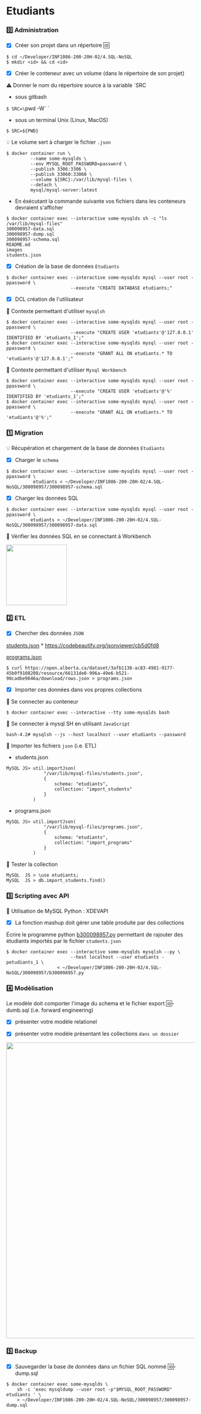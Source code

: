 # Etudiants

### :zero: Administration

- [x] Créer son projet dans un répertoire :id:

```
$ cd ~/Developer/INF1086-200-20H-02/4.SQL-NoSQL
$ mkdir <id> && cd <id>
```


- [x] Créer le conteneur avec un volume (dans le répertoire de son projet)

:warning: Donner le nom du répertoire source à la variable `SRC

- sous gitbash

`$ SRC=\`pwd -W\` `

- sous un terminal Unix (Linux, MacOS)

`$ SRC=${PWD}`


:bulb: Le volume sert à charger le fichier `.json`

```
$ docker container run \
         --name some-mysqlds \
         --env MYSQL_ROOT_PASSWORD=password \
         --publish 3306:3306 \
         --publish 33060:33060 \
         --volume ${SRC}:/var/lib/mysql-files \
         --detach \
         mysql/mysql-server:latest
```

* En éxécutant la commande suivante vos fichiers dans les conteneurs devraient s'afficher

```
$ docker container exec --interactive some-mysqlds sh -c "ls /var/lib/mysql-files"
300098957-data.sql
300098957-dump.sql
300098957-schema.sql
README.md
images
students.json
```



- [x] Création de la base de données `Etudiants`

```
$ docker container exec --interactive some-mysqlds mysql --user root -ppassword \
                        --execute "CREATE DATABASE etudiants;"
```

- [x]  DCL création de l'utilisateur

:pushpin: Contexte permettant d'utiliser `mysqlsh` 

```
$ docker container exec --interactive some-mysqlds mysql --user root -ppassword \
                        --execute "CREATE USER 'etudiants'@'127.0.0.1' IDENTIFIED BY 'etudiants_1';"
$ docker container exec --interactive some-mysqlds mysql --user root -ppassword \
                        --execute "GRANT ALL ON etudiants.* TO 'etudiants'@'127.0.0.1';"
```

:pushpin: Contexte permettant d'utiliser `Mysql Workbench` 


```
$ docker container exec --interactive some-mysqlds mysql --user root -ppassword \
                        --execute "CREATE USER 'etudiants'@'%' IDENTIFIED BY 'etudiants_1';"
$ docker container exec --interactive some-mysqlds mysql --user root -ppassword \
                        --execute "GRANT ALL ON etudiants.* TO 'etudiants'@'%';"
```

### :one: Migration

:bulb: Récupération et chargement de la base de données `Etudiants`

- [x] Charger le `schema`

```
$ docker container exec --interactive some-mysqlds mysql --user root -ppassword \
          etudiants < ~/Developer/INF1086-200-20H-02/4.SQL-NoSQL/300098957/300098957-schema.sql
```

- [x] Charger les données SQL

```
$ docker container exec --interactive some-mysqlds mysql --user root -ppassword \
         etudiants < ~/Developer/INF1086-200-20H-02/4.SQL-NoSQL/300098957/300098957-data.sql
```

:pushpin:  Vérifier les données SQL en se connectant à Workbench

<img src="images/connect-mysql.png" witdth=342 height=162 ></img>

### :two: ETL

- [x] Chercher des données `JSON`

[students.json](students.json) * https://codebeautify.org/jsonviewer/cb5d0fd8

[programs.json](programs.json)

```
$ curl https://open.alberta.ca/dataset/3afb1138-ac83-4981-9177-45b0f9108208/resource/66131de0-996a-49e6-b521-90cadbe9646a/download/rows.json > programs.json
```

- [x] Importer ces données dans vos propres collections

:pushpin: Se connecter au conteneur

```
$ docker container exec --interactive --tty some-mysqlds bash
```

:pushpin: Se connecter à mysql SH en utilisant `JavaScript`

```
bash-4.2# mysqlsh --js --host localhost --user etudiants --password
```

:pushpin: Importer les fichiers `json` (i.e. ETL)

* students.json

```
MySQL JS> util.importJson(
              "/var/lib/mysql-files/students.json", 
              {
                  schema: "etudiants", 
                  collection: "import_students"
              }
          )
```

* programs.json

```
MySQL JS> util.importJson(
              "/var/lib/mysql-files/programs.json", 
              {
                  schema: "etudiants", 
                  collection: "import_programs"
              }
          )
```


:pushpin: Tester la collection

```
MySQL  JS > \use etudiants;
MySQL  JS > db.import_students.find()
```

### :three: Scripting avec API

:pushpin: Utilisation de MySQL Python : XDEVAPI 

- [x] La fonction mashup doit gérer une table produite par des collections

Écrire le programme python [b300098957.py](b300098957.py) permettant de rajouter des étudiants importés par le fichier `students.json`

```
$ docker container exec --interactive some-mysqlds mysqlsh --py \
                        --host localhost --user etudiants -petudiants_1 \
                   < ~/Developer/INF1086-200-20H-02/4.SQL-NoSQL/300098957/b300098957.py
```

### :four: Modèlisation

Le modèle doit comporter l'image du schema et le fichier export :id:-dumb.sql (i.e. forward engineering)

- [x] présenter votre modèle relationel

- [x] présenter votre modèle présentant les collections `dans un dossier`

<img src="images/schema.png" witdth=920 height=791 ></img>


### :five: Backup

- [x] Sauvegarder la base de données dans un fichier SQL nommé 🆔-dump.sql
 
```
$ docker container exec some-mysqlds \
    sh -c 'exec mysqldump --user root -p"$MYSQL_ROOT_PASSWORD" etudiants ' \
    > ~/Developer/INF1086-200-20H-02/4.SQL-NoSQL/300098957/300098957-dump.sql
```
